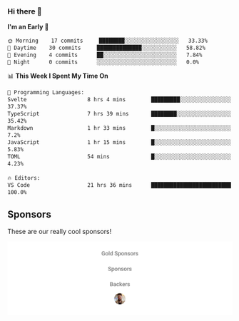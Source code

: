### Hi there 👋

<!--
**alexanderniebuhr/alexanderniebuhr** is a ✨ _special_ ✨ repository because its `README.md` (this file) appears on your GitHub profile.

Here are some ideas to get you started:

- 🔭 I’m currently working on ...
- 🌱 I’m currently learning ...
- 👯 I’m looking to collaborate on ...
- 🤔 I’m looking for help with ...
- 💬 Ask me about ...
- 📫 How to reach me: ...
- 😄 Pronouns: ...
- ⚡ Fun fact: ...
-->

<!--START_SECTION:waka-->
**I'm an Early 🐤** 

```text
🌞 Morning    17 commits     ████████░░░░░░░░░░░░░░░░░   33.33% 
🌆 Daytime    30 commits     ██████████████░░░░░░░░░░░   58.82% 
🌃 Evening    4 commits      ██░░░░░░░░░░░░░░░░░░░░░░░   7.84% 
🌙 Night      0 commits      ░░░░░░░░░░░░░░░░░░░░░░░░░   0.0%

```


📊 **This Week I Spent My Time On** 

```text
💬 Programming Languages: 
Svelte                   8 hrs 4 mins        █████████░░░░░░░░░░░░░░░░   37.37% 
TypeScript               7 hrs 39 mins       ████████░░░░░░░░░░░░░░░░░   35.42% 
Markdown                 1 hr 33 mins        █░░░░░░░░░░░░░░░░░░░░░░░░   7.2% 
JavaScript               1 hr 15 mins        █░░░░░░░░░░░░░░░░░░░░░░░░   5.83% 
TOML                     54 mins             █░░░░░░░░░░░░░░░░░░░░░░░░   4.23%

🔥 Editors: 
VS Code                  21 hrs 36 mins      █████████████████████████   100.0%

```


<!--END_SECTION:waka-->

## Sponsors

These are our really cool sponsors!

<!-- sponsors -->

<!-- sponsors -->

<p align="center">
  <a href="https://github.com/sponsors/alexanderniebuhr">
    <img src='./sponsors.svg'/>
  </a>
</p>
